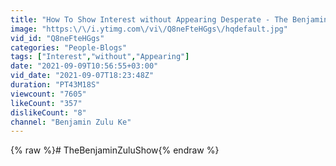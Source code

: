 ```yaml
---
title: "How To Show Interest without Appearing Desperate - The Benjamin Zulu Show"
image: "https:\/\/i.ytimg.com\/vi\/Q8neFteHGgs\/hqdefault.jpg"
vid_id: "Q8neFteHGgs"
categories: "People-Blogs"
tags: ["Interest","without","Appearing"]
date: "2021-09-09T10:56:55+03:00"
vid_date: "2021-09-07T18:23:48Z"
duration: "PT43M18S"
viewcount: "7605"
likeCount: "357"
dislikeCount: "8"
channel: "Benjamin Zulu Ke"
---
```

{% raw %}# TheBenjaminZuluShow{% endraw %}
